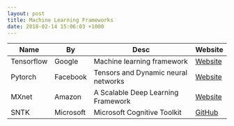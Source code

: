 ```yaml
---
layout: post
title: Machine Learning Frameworks
date: 2018-02-14 15:06:03 +1000
---
```


Name | By | Desc | Website
--- | --- | --- | ---
Tensorflow | Google | Machine learning framework | [Website](https://www.tensorflow.org/)
Pytorch | Facebook | Tensors and Dynamic neural networks | [Website](http://pytorch.org/)
MXnet | Amazon | A Scalable Deep Learning Framework | [Website](https://mxnet.apache.org/)
SNTK | Microsoft | Microsoft Cognitive Toolkit | [GitHub](https://github.com/Microsoft/CNTK)

